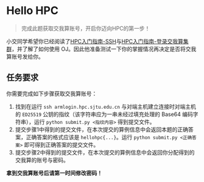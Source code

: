 # Hello HPC

> 完成此题获取交我算账号，开启你迈向HPC的第一步！

小交同学希望你已经阅读了[HPC入门指南-SSH](https://xflops.sjtu.edu.cn/hpc-start-guide/network/SSH/)与[HPC入门指南-登录交我算集群](https://xflops.sjtu.edu.cn/hpc-start-guide/network/login-HPC/)，并了解了如何使用 OJ。因此他准备测试一下你的掌握情况再决定是否将交我算账号发给你。

## 任务要求

你需要完成如下步骤获取交我算账号：

1. 找到在运行 `ssh armlogin.hpc.sjtu.edu.cn` 与对端主机建立连接时对端主机的 `ED25519` 公钥的指纹（该字符串应为一串未经过填充处理的 Base64 编码字符串），运行 `python submit.py <指纹内容>` 得到提交文件。
2. 提交步骤1中得到的提交文件，在本次提交的算例信息中会返回本题的正确答案，正确答案的格式应该是 `hellohpc{...}`。运行 `python submit.py <正确答案>` 即可得到正确答案的提交文件。
3. 提交步骤2中得到的提交文件，在本次提交的算例信息中会返回你分配得到的交我算的账号与密码。

**拿到交我算账号后请第一时间修改密码！**